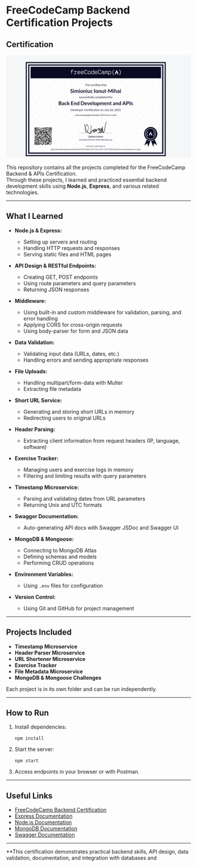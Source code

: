 # FreeCodeCamp Backend Certification Projects

## Certification

![FreeCodeCamp Backend Certification](./certificat.png)

This repository contains all the projects completed for the FreeCodeCamp Backend & APIs Certification.  
Through these projects, I learned and practiced essential backend development skills using **Node.js**, **Express**, and various related technologies.

---

## What I Learned

- **Node.js & Express:**  
  - Setting up servers and routing
  - Handling HTTP requests and responses
  - Serving static files and HTML pages

- **API Design & RESTful Endpoints:**  
  - Creating GET, POST endpoints
  - Using route parameters and query parameters
  - Returning JSON responses

- **Middleware:**  
  - Using built-in and custom middleware for validation, parsing, and error handling
  - Applying CORS for cross-origin requests
  - Using body-parser for form and JSON data

- **Data Validation:**  
  - Validating input data (URLs, dates, etc.)
  - Handling errors and sending appropriate responses

- **File Uploads:**  
  - Handling multipart/form-data with Multer
  - Extracting file metadata

- **Short URL Service:**  
  - Generating and storing short URLs in memory
  - Redirecting users to original URLs

- **Header Parsing:**  
  - Extracting client information from request headers (IP, language, software)

- **Exercise Tracker:**  
  - Managing users and exercise logs in memory
  - Filtering and limiting results with query parameters

- **Timestamp Microservice:**  
  - Parsing and validating dates from URL parameters
  - Returning Unix and UTC formats

- **Swagger Documentation:**  
  - Auto-generating API docs with Swagger JSDoc and Swagger UI

- **MongoDB & Mongoose:**  
  - Connecting to MongoDB Atlas
  - Defining schemas and models
  - Performing CRUD operations

- **Environment Variables:**  
  - Using `.env` files for configuration

- **Version Control:**  
  - Using Git and GitHub for project management

---

## Projects Included

- **Timestamp Microservice**
- **Header Parser Microservice**
- **URL Shortener Microservice**
- **Exercise Tracker**
- **File Metadata Microservice**
- **MongoDB & Mongoose Challenges**

Each project is in its own folder and can be run independently.

---

## How to Run

1. Install dependencies:  
   ```
   npm install
   ```
2. Start the server:  
   ```
   npm start
   ```
3. Access endpoints in your browser or with Postman.

---

## Useful Links

- [FreeCodeCamp Backend Certification](https://www.freecodecamp.org/learn/back-end-development-and-apis/)
- [Express Documentation](https://expressjs.com/)
- [Node.js Documentation](https://nodejs.org/en/docs/)
- [MongoDB Documentation](https://www.mongodb.com/docs/)
- [Swagger Documentation](https://swagger.io/docs/)

---

**This certification demonstrates practical backend skills, API design, data validation, documentation, and integration with databases and

